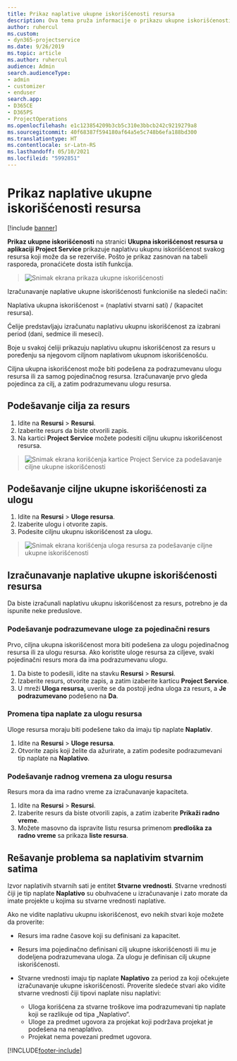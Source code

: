 ```yaml
---
title: Prikaz naplative ukupne iskorišćenosti resursa
description: Ova tema pruža informacije o prikazu ukupne iskorišćenosti resursa.
author: ruhercul
ms.custom:
- dyn365-projectservice
ms.date: 9/26/2019
ms.topic: article
ms.author: ruhercul
audience: Admin
search.audienceType:
- admin
- customizer
- enduser
search.app:
- D365CE
- D365PS
- ProjectOperations
ms.openlocfilehash: e1c123854209b3cb5c310e3bbcb242c9219279a8
ms.sourcegitcommit: 40f68387f594180af64a5e5c748b6efa188bd300
ms.translationtype: HT
ms.contentlocale: sr-Latn-RS
ms.lasthandoff: 05/10/2021
ms.locfileid: "5992851"
---
```

# <a name="view-chargeable-utilization-for-resources"></a>Prikaz naplative ukupne iskorišćenosti resursa

[!include [banner](../includes/psa-now-project-operations.md)]
 
**Prikaz ukupne iskorišćenosti** na stranici **Ukupna iskorišćenost resursa u aplikaciji Project Service** prikazuje naplativu ukupnu iskorišćenost svakog resursa koji može da se rezerviše. Pošto je prikaz zasnovan na tabeli rasporeda, pronaćićete dosta istih funkcija.

> ![Snimak ekrana prikaza ukupne iskorišćenosti](media/FAQ-utilization-1.png)
 

Izračunavanje naplative ukupne iskorišćenosti funkcioniše na sledeći način:

   Naplativa ukupna iskorišćenost = (naplativi stvarni sati) / (kapacitet resursa).

Ćelije predstavljaju izračunatu naplativu ukupnu iskorišćenost za izabrani period (dani, sedmice ili meseci).

Boje u svakoj ćeliji prikazuju naplativu ukupnu iskorišćenost za resurs u poređenju sa njegovom ciljnom naplativom ukupnom iskorišćenošću. 

Ciljna ukupna iskorišćenost može biti podešena za podrazumevanu ulogu resursa ili za samog pojedinačnog resursa. Izračunavanje prvo gleda pojedinca za cilj, a zatim podrazumevanu ulogu resursa.

## <a name="set-target-on-a-resource"></a>Podešavanje cilja za resurs

1. Idite na **Resursi** \> **Resursi**. 
2. Izaberite resurs da biste otvorili zapis. 
3. Na kartici **Project Service** možete podesiti ciljnu ukupnu iskorišćenost resursa.

> ![Snimak ekrana korišćenja kartice Project Service za podešavanje ciljne ukupne iskorišćenosti](media/FAQ-utilization-2.png)
 
## <a name="set-target-utilization-on-a-role"></a>Podešavanje ciljne ukupne iskorišćenosti za ulogu

1. Idite na **Resursi** \> **Uloge resursa**. 
2. Izaberite ulogu i otvorite zapis. 
3. Podesite ciljnu ukupnu iskorišćenost za ulogu.

> ![Snimak ekrana korišćenja uloga resursa za podešavanje ciljne ukupne iskorišćenosti](media/FAQ-utilization-3.png)
 
## <a name="calculate-chargeable-utilization-for-a-resource"></a>Izračunavanje naplative ukupne iskorišćenosti resursa

Da biste izračunali naplativu ukupnu iskorišćenost za resurs, potrebno je da ispunite neke preduslove. 

### <a name="set-default-role-for-individual-resource"></a>Podešavanje podrazumevane uloge za pojedinačni resurs

Prvo, ciljna ukupna iskorišćenost mora biti podešena za ulogu pojedinačnog resursa ili za ulogu resursa. Ako koristite uloge resursa za ciljeve, svaki pojedinačni resurs mora da ima podrazumevanu ulogu. 

1. Da biste to podesili, idite na stavku **Resursi** \> **Resursi**. 
2. Izaberite resurs, otvorite zapis, a zatim izaberite karticu **Project Service**. 
3. U mreži **Uloga resursa**, uverite se da postoji jedna uloga za resurs, a **Je podrazumevano** podešeno na **Da**.
 
### <a name="change-billing-type-for-resource-role"></a>Promena tipa naplate za ulogu resursa

Uloge resursa moraju biti podešene tako da imaju tip naplate **Naplativ**. 

1. Idite na **Resursi** \> **Uloge resursa**. 
2. Otvorite zapis koji želite da ažurirate, a zatim podesite podrazumevani tip naplate na **Naplativo**.

### <a name="set-working-hours-for-resource-role"></a>Podešavanje radnog vremena za ulogu resursa
 
Resurs mora da ima radno vreme za izračunavanje kapaciteta. 

1. Idite na **Resursi** \> **Resursi**. 
2. Izaberite resurs da biste otvorili zapis, a zatim izaberite **Prikaži radno vreme**. 
3. Možete masovno da ispravite listu resursa primenom **predloška za radno vreme** sa prikaza **liste resursa**.

## <a name="troubleshooting-chargeable-actual-hours"></a>Rešavanje problema sa naplativim stvarnim satima

Izvor naplativih stvarnih sati je entitet **Stvarne vrednosti**. Stvarne vrednosti čiji je tip naplate **Naplativo** su obuhvaćene u izračunavanje i zato morate da imate projekte u kojima su stvarne vrednosti naplative.

Ako ne vidite naplativu ukupnu iskorišćenost, evo nekih stvari koje možete da proverite:

- Resurs ima radne časove koji su definisani za kapacitet.
- Resurs ima pojedinačno definisani cilj ukupne iskorišćenosti ili mu je dodeljena podrazumevana uloga. Za ulogu je definisan cilj ukupne iskorišćenosti.
- Stvarne vrednosti imaju tip naplate **Naplativo** za period za koji očekujete izračunavanje ukupne iskorišćenosti. Proverite sledeće stvari ako vidite stvarne vrednosti čiji tipovi naplate nisu naplativi:

  - Uloga korišćena za stvarne troškove ima podrazumevani tip naplate koji se razlikuje od tipa „Naplativo“.
  - Uloge za predmet ugovora za projekat koji podržava projekat je podešena na nenaplativo.
  - Projekat nema povezani predmet ugovora.



[!INCLUDE[footer-include](../includes/footer-banner.md)]